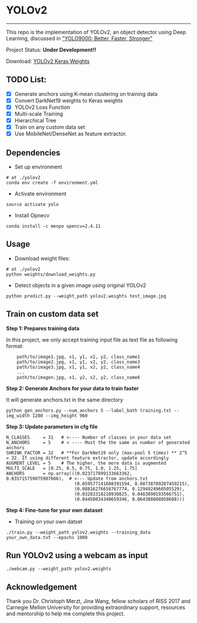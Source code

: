 # YOLOv2
---------
This repo is the  implementation of YOLOv2, an object detector using Deep Learning, discussed in ["YOLO9000: Better, Faster, Stronger"](https://arxiv.org/abs/1612.08242)

Project Status: **Under Development!!**

Download: [YOLOv2 Keras Weights]()

## TODO List:
- [x] Generate anchors using K-mean clustering on training data
- [x] Convert DarkNet19 weights to Keras weights
- [x] YOLOv2 Loss Function
- [x] Multi-scale  Training
- [x] Hierarchical Tree
- [x] Train on any custom data set
- [x] Use MobileNet/DenseNet as feature extractor.

## Dependencies

* Set up environment
```
# at ./yolov2 
conda env create -f environment.yml
```
* Activate environment
```
source activate yolo
```
* Install Opnecv
```
conda install -c menpo opencv=2.4.11
```


## Usage

* Download weight files:
```
# at ./yolov2
python weights/download_weights.py
```

* Detect objects in a given image using original YOLOv2
```
python predict.py --weight_path yolov2.weights test_image.jpg 
```

## Train on custom data set
        
**Step 1: Prepares training data**

In this project, we only accept training input file as text file as following format:
      
        path/to/image1.jpg, x1, y1, x2, y2, class_name1
        path/to/image2.jpg, x1, y1, x2, y2, class_name3
        path/to/image3.jpg, x1, y1, x2, y2, class_name4
        ...
        path/to/imagen.jpg, x1, y2, x2, y2, class_name6
        
        
**Step 2: Generate Anchors for your data to train faster**

It will generate anchors.txt in the same directory
```
python gen_anchors.py --num_anchors 5 --label_bath training.txt --img_width 1280 --img_height 960
```

**Step 3: Update parameters in cfg file**

```
N_CLASSES     = 31   # <---- Number of classes in your data set
N_ANCHORS     = 5    # < ---- Must the the same as number of generated anchors
SHRINK_FACTOR = 32   # **For DarkNet19 only (max-pool 5 times) ** 2^5 = 32. If using different feature extractor, update accordingly
AUGMENT_LEVEL = 5    # The higher, the more data is augmented
MULTI_SCALE   = [0.25, 0.5, 0.75, 1.0, 1.25, 1.75]
ANCHORS       = np.array(((0.023717899133663362, 0.035715759075907606),  # <--- Update from anchors.txt
                          (0.059577141608391594, 0.08738709207459215),
                          (0.08816276658767774, 0.1294924960505529),
                          (0.03283318210930825, 0.0483890193566751),
                          (0.04450034340659346, 0.064308608058608)))
```

**Step 4: Fine-tune for your own dataset**

* Training on your own datset
```angular2html
./train.py --weight_path yolov2.weights --training_data your_own_data.txt --epochs 1000
```


## Run YOLOv2 using a webcam as input
```angular2html
./webcam.py --weight_path yolov2.weights
```
## Acknowledgement
Thank you Dr. Christoph Merzt, Jina Wang, fellow scholars of RISS 2017 and Carnegie Mellon University for providing extraordinary support, resources and mentorship to help me complete this project.
